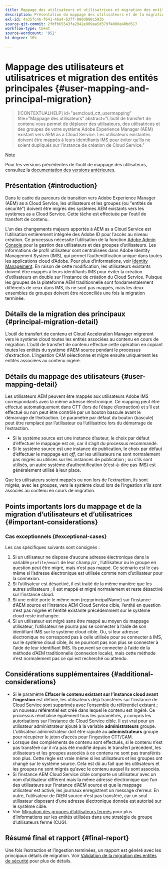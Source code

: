 ```yaml
---
title: Mappage des utilisateurs et utilisatrices et migration des entités principales
description: Présentation du mappage des utilisateurs et de la migration des entités de sécurité dans AEM as a Cloud Service.
exl-id: 4a35fc46-f641-46a4-b3ff-080d090c593b
source-git-commit: 2fdfb65543fa2942e809aa5d379f4000e40bd517
workflow-type: tm+mt
source-wordcount: '952'
ht-degree: 16%

---
```


# Mappage des utilisateurs et utilisatrices et migration des entités principales {#user-mapping-and-principal-migration}

>[!CONTEXTUALHELP]
>id="aemcloud_ctt_usermapping"
>title="Mappage des utilisateurs"
>abstract="L’outil de transfert de contenu vous permet de déplacer des utilisateurs, des utilisatrices et des groupes de votre système Adobe Experience Manager (AEM) existant vers AEM as a Cloud Service. Les utilisateurs existantes doivent être mappés à leurs identifiants IMS pour éviter qu’ils ne soient dupliqués sur l’instance de création de Cloud Service."

>[!NOTE]
>Pour les versions précédentes de l’outil de mappage des utilisateurs, consultez la [documentation des versions antérieures](/help/journey-migration/content-transfer-tool/user-mapping-tool-legacy/considerations-user-mapping-tool-legacy.md).

## Présentation {#introduction}

Dans le cadre du parcours de transition vers Adobe Experience Manager (AEM) as a Cloud Service, les utilisateurs et les groupes (ou &quot;entités de sécurité&quot;) doivent être migrés des systèmes AEM existants vers les systèmes as a Cloud Service. Cette tâche est effectuée par l’outil de transfert de contenu.

L’un des changements majeurs apportés à AEM as a Cloud Service est l’utilisation entièrement intégrée des Adobe ID pour l’accès au niveau création. Ce processus nécessite l’utilisation de la fonction [Adobe Admin Console](https://helpx.adobe.com/fr/enterprise/using/admin-console.html) pour la gestion des utilisateurs et des groupes d’utilisateurs. Les informations de profil utilisateur sont centralisées dans Adobe Identity Management System (IMS), qui permet l’authentification unique dans toutes les applications cloud d’Adobe. Pour plus d’informations, voir [Identity Management](https://experienceleague.adobe.com/docs/experience-manager-cloud-service/content/overview/what-is-new-and-different.html#identity-management). En raison de cette modification, les utilisateurs existants doivent être mappés à leurs identifiants IMS pour éviter la création d’utilisateurs en double sur l’instance de création du Cloud Service. Puisque les groupes de la plateforme AEM traditionnelle sont fondamentalement différents de ceux dans IMS, ils ne sont pas mappés, mais les deux ensembles de groupes doivent être réconciliés une fois la migration terminée.

## Détails de la migration des principaux {#principal-migration-detail}

L’outil de transfert de contenu et Cloud Acceleration Manager migreront vers le système cloud toutes les entités associées au contenu en cours de migration.  L’outil de transfert de contenu effectue cette opération en copiant toutes les entités du système d’AEM source pendant le processus d’extraction.  L’ingestion CAM sélectionne et migre ensuite uniquement les entités associées au contenu ingéré.

## Détails du mappage des utilisateurs {#user-mapping-detail}

Les utilisateurs AEM peuvent être mappés aux utilisateurs Adobe IMS correspondants avec la même adresse électronique.  Ce mapping peut être effectué automatiquement dans CTT (lors de l’étape d’extraction) et s’il est effectué ou non peut être contrôlé par un bouton bascule avant le démarrage de l’extraction. Le paramètre par défaut du bouton (bascule) peut être remplacé par l’utilisateur ou l’utilisatrice lors du démarrage de l’extraction.

* Si le système source est une instance d’auteur, le choix par défaut d’effectuer le mappage est _on_, car il s’agit du processus recommandé.
* Si le système source est une instance de publication, le choix par défaut d’effectuer le mappage est _off_, car les utilisateurs ne sont normalement pas migrés ou utilisés sur les instances de publication ; ou s’ils sont utilisés, un autre système d’authentification (c’est-à-dire pas IMS) est généralement utilisé à leur place.

Que les utilisateurs soient mappés ou non lors de l’extraction, ils sont migrés, avec les groupes, vers le système cloud lors de l’ingestion s’ils sont associés au contenu en cours de migration.

## Points importants lors du mappage et de la migration d’utilisateurs et d’utilisatrices {#important-considerations}

### Cas exceptionnels {#exceptional-cases}

Les cas spécifiques suivants sont consignés :

1. Si un utilisateur ne dispose d’aucune adresse électronique dans la variable `profile/email` de leur champ *jcr* , l’utilisateur ou le groupe en question peut être migré, mais n’est pas mappé. Ce scénario est le cas même si l’adresse électronique est utilisée comme nom d’utilisateur pour la connexion.
2. Si l’utilisateur est désactivé, il est traité de la même manière que les autres utilisateurs ; il est mappé et migré normalement et reste désactivé sur l’instance cloud.
3. Si une entité porte le même nom (rep:principalName) sur l’instance d’AEM source et l’instance AEM Cloud Service cible, l’entité en question n’est pas migrée et l’entité existante précédemment sur le système cloud reste inchangée.
4. Si un utilisateur est migré sans être mappé au moyen du mappage utilisateur, l’utilisateur ne pourra pas se connecter à l’aide de son identifiant IMS sur le système cloud cible. Ou, si leur adresse électronique ne correspond pas à celle utilisée pour se connecter à IMS, sur le système cloud cible, ils ne pourront pas non plus se connecter à l’aide de leur identifiant IMS. Ils peuvent se connecter à l’aide de la méthode d’AEM traditionnelle (connexion locale), mais cette méthode n’est normalement pas ce qui est recherché ou attendu.

## Considérations supplémentaires {#additional-considerations}

* Si le paramètre **Effacer le contenu existant sur l’instance cloud avant l’ingestion** est définie, les utilisateurs déjà transférés sur l’instance de Cloud Service sont supprimés avec l’ensemble du référentiel existant ; un nouveau référentiel est créé dans lequel le contenu est ingéré. Ce processus réinitialise également tous les paramètres, y compris les autorisations sur l’instance de Cloud Service cible. Il est vrai pour un utilisateur administrateur ajouté à la variable **administrateurs** groupe. L’utilisateur administrateur doit être rajouté au **administrateurs** groupe pour récupérer le jeton d’accès pour l’ingestion CTT/CAM.
* Lorsque des compléments de contenu sont effectués, si le contenu n’est pas transféré car il n’a pas été modifié depuis le transfert précédent, les utilisateurs et les groupes associés à ce contenu ne sont pas transférés non plus. Cette règle est vraie même si les utilisateurs et les groupes ont changé sur le système source. Cela est dû au fait que les utilisateurs et les groupes ne sont migrés qu’avec le contenu auquel ils sont associés.
* Si l’instance AEM Cloud Service cible comporte un utilisateur avec un nom d’utilisateur différent mais la même adresse électronique que l’un des utilisateurs sur l’instance d’AEM source et que le mappage utilisateur est activé, les journaux enregistrent un message d’erreur. En outre, l’utilisateur de l’AEM source n’est pas transféré, car un seul utilisateur disposant d’une adresse électronique donnée est autorisé sur le système cible.
* Voir [Migration des groupes d’utilisateurs fermés](/help/journey-migration/content-transfer-tool/using-content-transfer-tool/closed-user-groups-migration.md) pour plus d’informations sur les entités utilisées dans une stratégie de groupe d’utilisateurs fermé (CUG).

## Résumé final et rapport {#final-report}

Une fois l’extraction et l’ingestion terminées, un rapport est généré avec les principaux détails de migration. Voir [Validation de la migration des entités de sécurité](/help/journey-migration/content-transfer-tool/using-content-transfer-tool/validating-content-transfers.md#how-to-validate-principal-migration) pour plus de détails.
